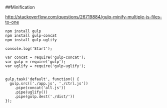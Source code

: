 ##Minification

http://stackoverflow.com/questions/26719884/gulp-minify-multiple-js-files-to-one

    npm install gulp
    npm install gulp-concat
    npm install gulp-uglify
  
    console.log('Start');

    var concat = require('gulp-concat');
    var gulp = require('gulp');
    var uglify = require('gulp-uglify');


    gulp.task('default', function() {
      gulp.src(['./app.js', './ctrl.js'])
        .pipe(concat('all.js'))
        .pipe(uglify())
        .pipe(gulp.dest('./dist/'))
    });
